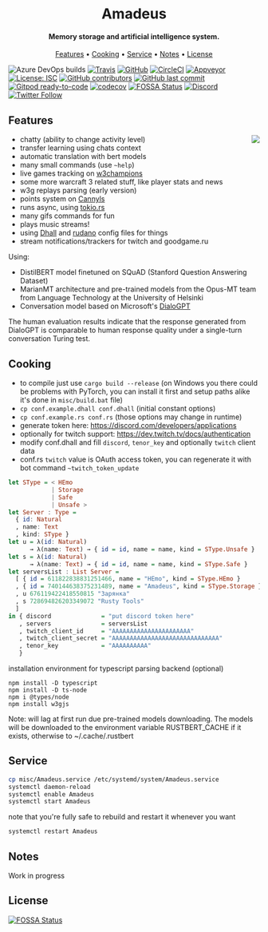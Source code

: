 <h1 align="center">
  Amadeus
  <br>
</h1>

<h4 align="center">Memory storage and artificial intelligence system.</h4>

<p align="center">
  <a href="#features">Features</a>
  •
  <a href="#cooking">Cooking</a>
  •
  <a href="#service">Service</a>
  •
  <a href="#notes">Notes</a>
  •
  <a href="#license">License</a>
</p>

![Azure DevOps builds](https://img.shields.io/azure-devops/build/qeenon/0dcb863b-80ca-4465-a7f2-a8cb387865f9/1?color=blue&label=Azure)
[![Travis](https://travis-ci.org/Qeenon/Amadeus.svg?branch=master)](https://travis-ci.org/Qeenon/Amadeus)
[![GitHub](https://github.com/Qeenon/Amadeus/workflows/mawa/badge.svg?branch=mawa)](https://github.com/Qeenon/Amadeus/workflows/mawa)
[![CircleCI](https://circleci.com/gh/Qeenon/Amadeus/tree/mawa.svg?style=shield)](https://circleci.com/gh/Qeenon/Amadeus/tree/mawa)
[![Appveyor](https://ci.appveyor.com/api/projects/status/8cd1qi1aykujkyd2?svg=true)](https://ci.appveyor.com/project/Qeenon/amadeus)
[![License: ISC](https://img.shields.io/badge/License-ISC-teal.svg)](https://opensource.org/licenses/ISC)
[![GitHub contributors](https://img.shields.io/github/contributors/Qeenon/Amadeus.svg?style=flat)]()
[![GitHub last commit](https://img.shields.io/github/last-commit/Qeenon/Amadeus.svg?style=flat)]()
[![Gitpod ready-to-code](https://img.shields.io/badge/Gitpod-ready--to--code-blue?logo=gitpod)](https://gitpod.io/#https://github.com/Qeenon/Amadeus)
[![codecov](https://codecov.io/gh/Qeenon/Amadeus/branch/master/graph/badge.svg)](https://codecov.io/gh/Qeenon/Amadeus)
[![FOSSA Status](https://app.fossa.com/api/projects/git%2Bgithub.com%2FQeenon%2FAmadeus.svg?type=small)](https://app.fossa.com/projects/git%2Bgithub.com%2FQeenon%2FAmadeus?ref=badge_small)
[![Discord](https://img.shields.io/discord/611822838831251466?label=Discord)](https://discord.gg/GdzjVvD)
[![Twitter Follow](https://img.shields.io/twitter/follow/Qeenon.svg?style=social)](https://twitter.com/Qeenon) 


## Features

<img align="right" src="https://vignette.wikia.nocookie.net/steins-gate/images/0/07/Amadeuslogo.png">

 - chatty (ability to change activity level)
 - transfer learning using chats context
 - automatic translation with bert models
 - many small commands (use `~help`)
 - live games tracking on [w3champions](https://www.w3champions.com)
 - some more warcraft 3 related stuff, like player stats and news
 - w3g replays parsing (early version)
 - points system on [Cannyls](https://github.com/frugalos/cannyls/wiki)
 - runs async, using [tokio.rs](https://tokio.rs)
 - many gifs commands for fun
 - plays music streams!
 - using [Dhall](https://dhall-lang.org) and [rudano](https://github.com/pheki/rudano) config files for things
 - stream notifications/trackers for twitch and goodgame.ru

Using:

 - DistilBERT model finetuned on SQuAD (Stanford Question Answering Dataset)
 - MarianMT architecture and pre-trained models from the Opus-MT team from Language Technology at the University of Helsinki
 - Conversation model based on Microsoft's [DialoGPT](https://github.com/microsoft/DialoGPT)

The human evaluation results indicate that the response generated from DialoGPT is comparable to human response quality under a single-turn conversation Turing test. 

## Cooking

 - to compile just use `cargo build --release` (on Windows you there could be problems with PyTorch, you can install it first and setup paths alike it's done in `misc/build.bat` file)
 - `cp conf.example.dhall conf.dhall` (initial constant options)
 - `cp conf.example.rs conf.rs` (those options may change in runtime)
 - generate token here: https://discord.com/developers/applications
 - optionally for twitch support: https://dev.twitch.tv/docs/authentication
 - modify conf.dhall and fill `discord`, `tenor_key` and optionally `twitch` client data
 - conf.rs `twitch` value is OAuth access token, you can regenerate it with bot command `~twitch_token_update`

``` haskell
let SType = < HEmo
            | Storage
            | Safe
            | Unsafe >
let Server : Type =
  { id: Natural
  , name: Text
  , kind: SType }
let u = λ(id: Natural)
      → λ(name: Text) → { id = id, name = name, kind = SType.Unsafe }
let s = λ(id: Natural)
      → λ(name: Text) → { id = id, name = name, kind = SType.Safe }
let serversList : List Server =
  [ { id = 611822838831251466, name = "HEmo", kind = SType.HEmo }
  , { id = 740144638375231489, name = "Amadeus", kind = SType.Storage }
  , u 676119422418550815 "Зарянка"
  , s 728694826203349072 "Rusty Tools"
  ]
in { discord              = "put discord token here"
   , servers              = serversList
   , twitch_client_id     = "AAAAAAAAAAAAAAAAAAAAAA"
   , twitch_client_secret = "AAAAAAAAAAAAAAAAAAAAAAAAAAAAAA"
   , tenor_key            = "AAAAAAAAAA"
   }
```

installation environment for typescript parsing backend (optional)
```shell
npm install -D typescript
npm install -D ts-node
npm i @types/node
npm install w3gjs
```

Note: will lag at first run due pre-trained models downloading.
The models will be downloaded to the environment variable RUSTBERT_CACHE if it exists, otherwise to ~/.cache/.rustbert

## Service

``` sh
cp misc/Amadeus.service /etc/systemd/system/Amadeus.service
systemctl daemon-reload
systemctl enable Amadeus
systemctl start Amadeus
```

note that you're fully safe to rebuild and restart it whenever you want

``` sh
systemctl restart Amadeus
```

## Notes

 Work in progress

## License
[![FOSSA Status](https://app.fossa.com/api/projects/git%2Bgithub.com%2FQeenon%2FAmadeus.svg?type=large)](https://app.fossa.com/projects/git%2Bgithub.com%2FQeenon%2FAmadeus?ref=badge_large)
